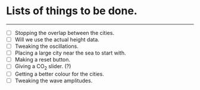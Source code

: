 # Lists of things to be done. 
--- 

- [ ] Stopping the overlap between the cities.
- [ ] Will we use the actual height data.
- [ ] Tweaking the oscillations.
- [ ] Placing a large city near the sea to start with.
- [ ] Making a reset button.
- [ ] Giving a CO$_2$ slider. (?)
- [ ] Getting a better colour for the cities. 
- [ ] Tweaking the wave amplitudes.